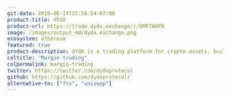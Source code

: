 ```yaml
---
git-date: 2019-06-14T15:56:54-07:00
product-title: dYdX
product-url: https://trade.dydx.exchange/r/QMFTAHFN
image: /images/output_md/dydx.exchange.png
ecosystem: ethereum
featured: true
product-description: dYdX is a trading platform for crypto assets, built with open-source protocols, enabling decentralized margin trading. [dYdX - Decentralized Platform for Advanced Financial Products, interview with  Antonio Juliano](/dydx)
coltitle: "Margin trading"
colpermalink: margin-trading
twitter: https://twitter.com/dydxprotocol
github: https://github.com/dydxprotocol/
alternative-to: ["ftx", "uniswap"]
---
```

